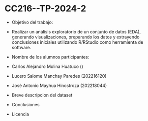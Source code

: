 # CC216--TP-2024-2

- Objetivo del trabajo:
- Realizar un análisis exploratorio de un conjunto de datos (EDA), generando visualizaciones, preparando los datos y extrayendo conclusiones iniciales utilizando R/RStudio como herramienta de software.

- Nombre de los alumnos participantes:
- Carlos Alejandro Molina Huatuco ()
- Lucero Salome Manchay Paredes (202216120)
- José Antonio Mayhua Hinostroza (202218044)

- Breve descripcion del dataset



- Conclusiones



- Licencia 
